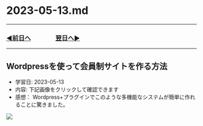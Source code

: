 # 2023-05-13.md

---
### [◀️前日へ](https://github.com/yuasys/chatty-journal/blob/main/2023/05/2023-05-12.md)&emsp;&emsp;&emsp;&emsp;[翌日へ▶️](https://github.com/yuasys/chatty-journal/blob/main/2023/05/2023-05-14.md)
---

Wordpressを使って会員制サイトを作る方法
---

* 学習日: 2023-05-13
* 内容: 下記画像をクリックして確認できます
* 感想： Wordpress+プラグインでこのような多機能なシステムが簡単に作れることに驚きました。

[![](https://hackmd.io/_uploads/SJFm2uhE3.png)](https://youtu.be/ddj0p0irP44)
